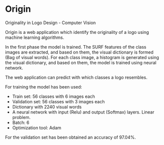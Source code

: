 # Origin
Originality in Logo Design - Computer Vision

Origin is a web application which identify the originality of a logo using machine learning algorithms.

In the first phase the model is trained. The SURF features of the class images are extracted, and based on them, the visual dictionary is formed (Bag of visual words).
For each class image, a histogram is generated using the visual dictionary, and based on them, the model is trained using neural network.

The web application can predict with which classes a logo resembles.

For training the model has been used:
- Train set: 56 classes with 6 images each
- Validation set: 56 classes with 3 images each
- Dictionary with 2240 visual words
- A neural network with input (Relu) and output (Softmax) layers. Linear problem.
- Batch: 6
- Optimization tool: Adam

For the validation set has been obtained an accuracy of 97.04%.

